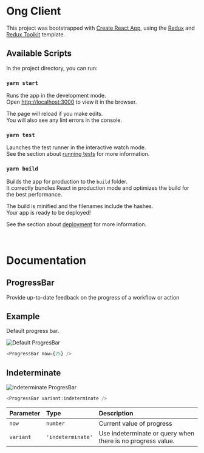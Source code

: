 # Ong Client

This project was bootstrapped with [Create React App](https://github.com/facebook/create-react-app), using the [Redux](https://redux.js.org/) and [Redux Toolkit](https://redux-toolkit.js.org/) template.

## Available Scripts

In the project directory, you can run:

### `yarn start`

Runs the app in the development mode.<br />
Open [http://localhost:3000](http://localhost:3000) to view it in the browser.

The page will reload if you make edits.<br />
You will also see any lint errors in the console.

### `yarn test`

Launches the test runner in the interactive watch mode.<br />
See the section about [running tests](https://facebook.github.io/create-react-app/docs/running-tests) for more information.

### `yarn build`

Builds the app for production to the `build` folder.<br />
It correctly bundles React in production mode and optimizes the build for the best performance.

The build is minified and the filenames include the hashes.<br />
Your app is ready to be deployed!

See the section about [deployment](https://facebook.github.io/create-react-app/docs/deployment) for more information.

<br />

# Documentation

## ProgressBar

Provide up-to-date feedback on the progress of a workflow or action

## Example

Default progress bar.

![Default ProgresBar](https://i.ibb.co/6vbncyM/Pregress-Bar-Indeterminate.png)

```javascript
<ProgressBar now={25} />
```

## Indeterminate

![indeterminate ProgresBar](https://i.ibb.co/WsxnKWg/Progress-Bar-Indeterminate.png)

```javascript
<ProgressBar variant:indeterminate />
```

| Parameter | Type              | Description                                                 |
| :-------- | :---------------- | :---------------------------------------------------------- |
| `now`     | `number`          | Current value of progress                                   |
| `variant` | `'indeterminate'` | Use indeterminate or query when there is no progress value. |
